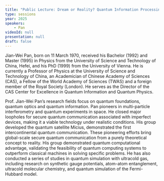 ```yaml
---
title: "Public Lecture: Dream or Reality? Quantum Information Processing the Past, Present and Beyond"
type: sessions
year: 2025
speakers:
    - Pan
videoId: null
presentation: null
draft: false
---
```



Jian-Wei Pan, born on 11 March 1970, received his Bachelor (1992) and Master (1995) in Physics from the University of Science and Technology of China, Hefei, and his PhD (1999) from the University of Vienna. He is currently a Professor of Physics at the University of Science and Technology of China, an Academician of Chinese Academy of Sciences (CAS), a Fellow of the World Academy of Sciences (TWAS) and a foreign member of the Royal Society (London). He serves as the Director of the CAS Center for Excellence in Quantum Information and Quantum Physics. 

Prof. Jian-Wei Pan’s research fields focus on quantum foundations, quantum optics and quantum information. Pan pioneers in multi-particle interferometry and quantum experiments in space. He closed major loopholes for secure quantum communication associated with imperfect devices, making it a viable technology under realistic conditions. His group developed the quantum satellite Micius, demonstrated the first intercontinental quantum communication. These pioneering efforts bring global-scale secure quantum communication from a purely theoretical concept to reality. His group demonstrated quantum computational advantage, validating the feasibility of quantum computing systems to outperform classical machines in solving specific problems. He has also conducted a series of studies in quantum simulation with ultracold gas, including research on synthetic gauge potentials, atom-atom entanglement, ultracold molecular chemistry, and quantum simulation of the Fermi-Hubbard model.
